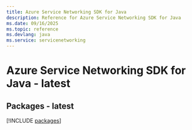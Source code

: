 ```yaml
---
title: Azure Service Networking SDK for Java
description: Reference for Azure Service Networking SDK for Java
ms.date: 09/16/2025
ms.topic: reference
ms.devlang: java
ms.service: servicenetworking
---
```

# Azure Service Networking SDK for Java - latest
## Packages - latest
[!INCLUDE [packages](service-networking-index.md)]
